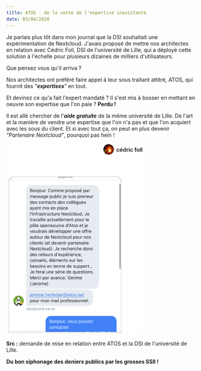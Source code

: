 ```yaml
---
title: ATOS - de la vente de l'expertise inexistante 
date: 03/04/2020
---
```

Je parlais plus tôt dans mon journal que la DSI souhaitait une expérimentation de Nextcloud. J'avais proposé de mettre nos architectes en relation avec Cédric Foll, DSI de l'université de Lille, qui a déployé cette solution à l'échelle pour plusieurs dizaines de milliers d'utilisateurs.

Que pensez vous qu'il arriva ?

Nos architectes ont préféré faire appel à leur sous traitant attitré, ATOS, qui fournit des _"**expertises**"_ en tout.

Et devinez ce qu'a fait l'expert mandaté ? Il s'est mis à bosser en mettant en oeuvre son expertise que l'on paie ? **Perdu !**

Il est allé chercher de l'_**aide gratuite**_ de la même université de Lille. De l'art et la manière de vendre une expertise que l'on n'a pas et que l'on acquiert avec les sous du client. Et si avec tout ça, on peut en plus devenir _"Partenaire Nextcloud"_, pourquoi pas hein !

![atos](/assets/articles/journal-confine/atos.png)

**Src :** demande de mise en relation entre ATOS et la DSI de l'université de Lille.

**Du bon siphonage des deniers publics par les grosses SSII !**
